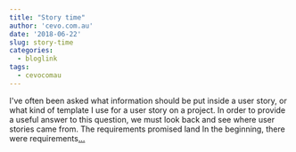 ```yaml
---
title: "Story time"
author: 'cevo.com.au'
date: '2018-06-22'
slug: story-time
categories:
  - bloglink
tags:
  - cevocomau
---
```


I've often been asked what information should be put inside a user story, or what kind of template I use for a user story on a project. In order to provide a useful answer to this question, we must look back and see where user stories came from. The requirements promised land In the beginning, there were requirements[... <i class="fas fa-external-link-alt"></i>](https://cevo.com.au/post/2018-06-22-tell-me-a-story/)

